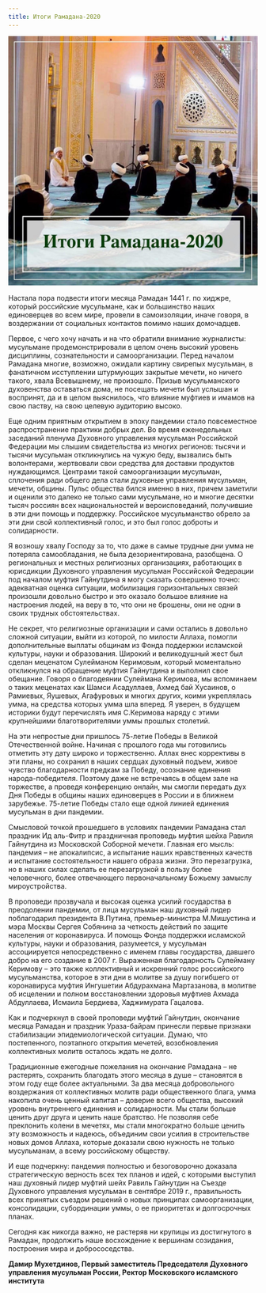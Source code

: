 ```yaml
---
title: Итоги Рамадана-2020
---
```


![итоги](./ramadan.jpg)

Настала пора подвести итоги месяца Рамадан 1441 г. по хиджре, который российские мусульмане, как и большинство наших единоверцев 
во всем мире, провели в самоизоляции, иначе говоря, в воздержании от социальных контактов помимо наших домочадцев.

Первое, с чего хочу начать и на что обратили внимание журналисты: мусульмане продемонстрировали в целом очень высокий уровень дисциплины, сознательности и самоорганизации. Перед началом Рамадана многие, возможно, ожидали картину свирепых мусульман, в фанатичном исступлении штурмующих закрытые мечети, но ничего такого, хвала Всевышнему, не произошло. Призыв мусульманского духовенства оставаться дома, не посещать мечети был услышан и воспринят, да и в целом выяснилось, что влияние муфтиев и имамов на свою паству, на свою целевую аудиторию высоко.

Еще одним приятным открытием в эпоху пандемии стало повсеместное распространение практики добрых дел. Во время еженедельных заседаний 
пленума Духовного управления мусульман Российской Федерации мы слышим свидетельства из многих регионов: тысячи и тысячи мусульман 
откликнулись на чужую беду, вызвались быть волонтерами, жертвовали свои средства для доставки продуктов нуждающимся. Центрами такой 
самоорганизации мусульман, сплочения ради общего дела стали духовные управления мусульман, мечети, общины. Пульс общества бился именно 
в них, причем заметили и оценили это далеко не только сами мусульмане, но и многие десятки тысяч россиян всех национальностей и 
вероисповеданий, получившие в эти дни помощь и поддержку. Российское мусульманство обрело за эти дни свой коллективный голос, и это был 
голос доброты и солидарности.

Я возношу хвалу Господу за то, что даже в самые трудные дни умма не потеряла самообладания, не была дезориентирована, разобщена. О 
региональных и местных религиозных организациях, работающих в юрисдикции Духовного управления мусульман Российской Федерации под 
началом муфтия Гайнутдина я могу сказать совершенно точно: адекватная оценка ситуации, мобилизация горизонтальных связей произошли 
довольно быстро и это оказало большое влияние на настроения людей, на веру в то, что они не брошены, они не одни в своих трудных 
обстоятельствах.

Не секрет, что религиозные организации и сами остались в довольно сложной ситуации, выйти из которой, по милости Аллаха, помогли 
дополнительные выплаты общинам из Фонда поддержки исламской культуры, науки и образования. Широкий и великодушный жест был сделан 
меценатом Сулейманом Керимовым, который моментально откликнулся на обращение муфтия Гайнутдина и выполнил свое обещание. Говоря о 
благодеянии Сулеймана Керимова, мы вспоминаем о таких меценатах как Шамси Асадуллаев, Ахмед бай Хусаинов, о Рамиевых, Яушевых, 
Агафуровых и многих других, коими укреплялась умма, на средства которых умма шла вперед. Я уверен, в будущем историки будут перечислять 
имя С.Керимова наряду с этими крупнейшими благотворителями уммы прошлых столетий.

На эти непростые дни пришлось 75-летие Победы в Великой Отечественной войне. Начиная с прошлого года мы готовились отметить эту дату 
широко и торжественно. Аллах внес коррективы в эти планы, но сохранил в наших сердцах духовный подъем, живое чувство благодарности 
предкам за Победу, осознание единения народа-победителя. Поэтому даже не встречаясь в общем зале на торжестве, а проведя конференцию 
онлайн, мы смогли передать дух Дня Победы в общины наших единоверцев в России и в ближнем зарубежье. 75-летие Победы стало еще одной 
линией единения мусульман в дни пандемии.

Смысловой точкой прошедшего в условиях пандемии Рамадана стал праздник Ид аль-Фитр и праздничная проповедь муфтия шейха Равиля 
Гайнутдина из Московской Соборной мечети. Главная его мысль: пандемия – не апокалипсис, а испытание наших нравственных качеств и 
испытание состоятельности нашего образа жизни. Это перезагрузка, но в наших силах сделать ее перезагрузкой в пользу более человечного, 
более отвечающего первоначальному Божьему замыслу мироустройства.

В проповеди прозвучала и высокая оценка усилий государства в преодолении пандемии, от лица мусульман наш духовный лидер поблагодарил 
президента В.Путина, премьер-министра М.Мишустина и мэра Москвы Сергея Собянина за четкость действий по защите населения от 
коронавируса. И помощь Фонда поддержки исламской культуры, науки и образования, разумеется, у мусульман ассоциируется непосредственно с 
именем главы государства, давшего добро на его создание в 2007 г. Выраженная благодарность Сулейману Керимову – это также коллективный и 
искренний голос российского мусульманства, которое в эти дни в молитве за душу погибшего от коронавируса муфтия Ингушетии Абдурахмана 
Мартазанова, в молитве об исцелении и полном восстановлении здоровья муфтиев Ахмада Абдуллаева, Исмаила Бердиева, Хаджимурата Гацалова.

Как и подчеркнул в своей проповеди муфтий Гайнутдин, окончание месяца Рамадан и праздник Ураза-байрам принесли первые признаки 
стабилизации эпидемиологической ситуации. Думаю, что постепенного, поэтапного открытия мечетей, возобновления коллективных молитв 
осталось ждать не долго.

Традиционные ежегодные пожелания на окончание Рамадана – не растерять, сохранить благодать этого месяца в душе – становятся в этом году 
еще более актуальными. За два месяца добровольного воздержания от коллективных молитв ради общественного блага, умма накопила очень 
ценный капитал – доверие всего общества, высокий уровень внутреннего единения и солидарности. Мы стали больше ценить друг друга и ценить 
наше братство. Не позволяя себе преклонить колени в мечетях, мы стали многократно больше ценить эту возможность и надеюсь, объединим 
свои усилия в строительстве новых домов Аллаха, которые доказали свою нужность не только мусульманам, а всему российскому обществу.

И еще подчеркну: пандемия полностью и безоговорочно доказала стратегическую верность всех тех планов и идей, с которыми выступил наш 
духовный лидер муфтий шейх Равиль Гайнутдин на Съезде Духовного управления мусульман в сентябре 2019 г., правильность всех принятых 
съездом решений о новых принципах самоорганизации, консолидации, субординации уммы, о ее приоритетах и долгосрочных планах.

Сегодня как никогда важно, не растеряв ни крупицы из достигнутого в Рамадан, продолжить наше восхождение к вершинам созидания, 
построения мира и добрососедства.

**Дамир Мухетдинов,
Первый заместитель Председателя Духовного управления мусульман России,
Ректор Московского исламского института**
